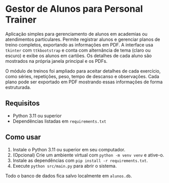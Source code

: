 # Gestor de Alunos para Personal Trainer

Aplicação simples para gerenciamento de alunos em academias ou atendimentos particulares.
Permite registrar alunos e gerenciar planos de treino completos, exportando
as informações em PDF. A interface usa `tkinter` com `ttkbootstrap` e conta com
alternância de tema (claro ou escuro) e exibe os alunos em cartões. Os detalhes
de cada aluno são mostrados na própria janela principal e os PDFs.

O módulo de treinos foi ampliado para aceitar detalhes de cada exercício, como séries, repetições,
peso, tempo de descanso e observações. Cada plano pode ser exportado em PDF mostrando essas
informações de forma estruturada.

## Requisitos
- Python 3.11 ou superior
- Dependências listadas em `requirements.txt`

## Como usar
1. Instale o Python 3.11 ou superior em seu computador.
2. (Opcional) Crie um ambiente virtual com `python -m venv venv` e ative-o.
3. Instale as dependências com `pip install -r requirements.txt`.
4. Execute `python src/main.py` para abrir o sistema.

Todo o banco de dados fica salvo localmente em `alunos.db`.
